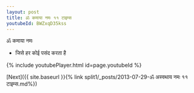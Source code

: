 ```yaml
---
layout: post
title: ॐ कमाया नमः ११ टाइम्स
youtubeId: BWZxqD35kss
---
```

 
 
 ॐ कमाया नमः  
 
 -  जिसे हर कोई पसंद करता है 
 
  
 
  
 
 
 
 
 
 


{% include youtubePlayer.html id=page.youtubeId %}
 
[Next]({{ site.baseurl }}{% link  split1/_posts/2013-07-29-ॐ अस्वथाय नमः ११ टाइम्स.md%})
 
